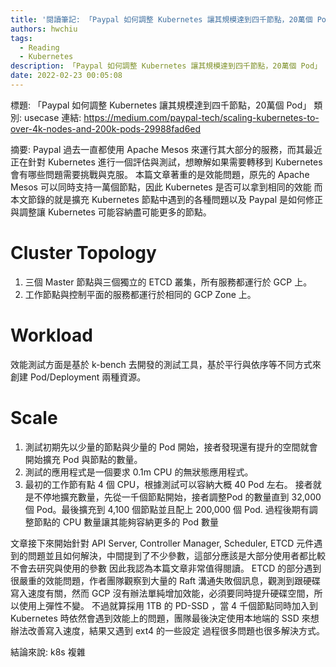 ```yaml
---
title: '閱讀筆記: 「Paypal 如何調整 Kubernetes 讓其規模達到四千節點，20萬個 Pod」'
authors: hwchiu
tags:
  - Reading
  - Kubernetes
description: 「Paypal 如何調整 Kubernetes 讓其規模達到四千節點，20萬個 Pod」
date: 2022-02-23 00:05:08
---
```


標題: 「Paypal 如何調整 Kubernetes 讓其規模達到四千節點，20萬個 Pod」
類別: usecase
連結: https://medium.com/paypal-tech/scaling-kubernetes-to-over-4k-nodes-and-200k-pods-29988fad6ed

摘要:
Paypal 過去一直都使用 Apache Mesos 來運行其大部分的服務，而其最近正在針對 Kubernetes 進行一個評估與測試，想瞭解如果需要轉移到 Kubernetes 會有哪些問題需要挑戰與克服。
本篇文章著重的是效能問題，原先的 Apache Mesos 可以同時支持一萬個節點，因此 Kubernetes 是否可以拿到相同的效能
而本文節錄的就是擴充 Kubernetes 節點中遇到的各種問題以及 Paypal 是如何修正與調整讓 Kubernetes 可能容納盡可能更多的節點。

# Cluster Topology
1. 三個 Master 節點與三個獨立的 ETCD 叢集，所有服務都運行於 GCP 上。
2. 工作節點與控制平面的服務都運行於相同的 GCP Zone 上。

# Workload
效能測試方面是基於 k-bench 去開發的測試工具，基於平行與依序等不同方式來創建 Pod/Deployment 兩種資源。

# Scale
1. 測試初期先以少量的節點與少量的 Pod 開始，接者發現還有提升的空間就會開始擴充 Pod 與節點的數量。
2. 測試的應用程式是一個要求 0.1m CPU 的無狀態應用程式。
3. 最初的工作節有點 4 個 CPU，根據測試可以容納大概 40 Pod 左右。
接者就是不停地擴充數量，先從一千個節點開始，接者調整Pod 的數量直到 32,000 個 Pod。最後擴充到 4,100 個節點並且配上 200,000 個 Pod.
過程後期有調整節點的 CPU 數量讓其能夠容納更多的 Pod 數量

文章接下來開始針對 API Server, Controller Manager, Scheduler, ETCD 元件遇到的問題並且如何解決，中間提到了不少參數，這部分應該是大部分使用者都比較不會去研究與使用的參數
因此我認為本篇文章非常值得閱讀。
ETCD 的部分遇到很嚴重的效能問題，作者團隊觀察到大量的 Raft 溝通失敗個訊息，觀測到跟硬碟寫入速度有關，然而 GCP 沒有辦法單純增加效能，必須要同時提升硬碟空間，所以使用上彈性不變。
不過就算採用 1TB 的 PD-SSD ，當 4 千個節點同時加入到 Kubernetes 時依然會遇到效能上的問題，團隊最後決定使用本地端的 SSD 來想辦法改善寫入速度，結果又遇到 ext4 的一些設定
過程很多問題也很多解決方式。

結論來說: k8s 複雜

